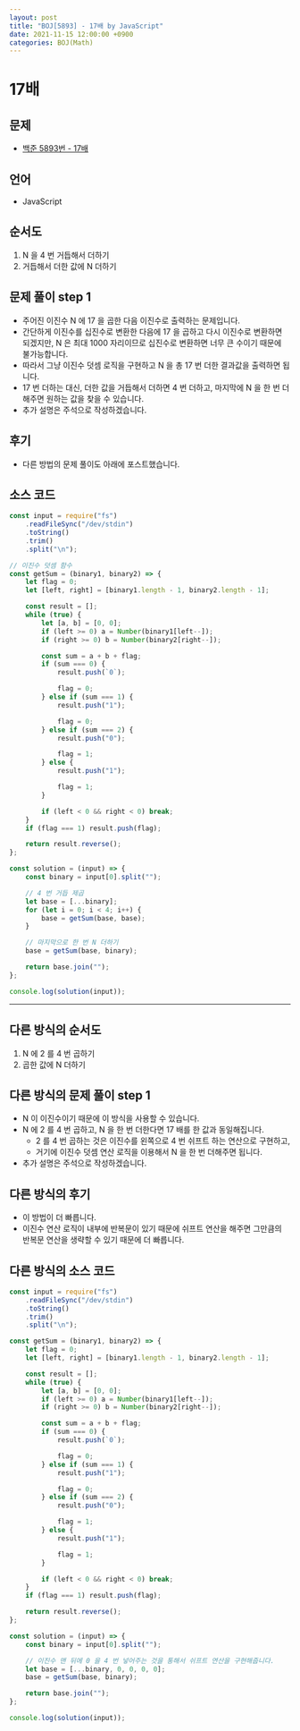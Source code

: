 ```yaml
---
layout: post
title: "BOJ[5893] - 17배 by JavaScript"
date: 2021-11-15 12:00:00 +0900
categories: BOJ(Math)
---
```


# 17배

## 문제

- [백준 5893번 - 17배](https://www.acmicpc.net/problem/5893)

## 언어

- JavaScript

## 순서도

1. N 을 4 번 거듭해서 더하기
2. 거듭해서 더한 값에 N 더하기

## 문제 풀이 step 1

- 주어진 이진수 N 에 17 을 곱한 다음 이진수로 출력하는 문제입니다.
- 간단하게 이진수를 십진수로 변환한 다음에 17 을 곱하고 다시 이진수로 변환하면 되겠지만, N 은 최대 1000 자리이므로 십진수로 변환하면 너무 큰 수이기 때문에 불가능합니다.
- 따라서 그냥 이진수 덧셈 로직을 구현하고 N 을 총 17 번 더한 결과값을 출력하면 됩니다.
- 17 번 더하는 대신, 더한 값을 거듭해서 더하면 4 번 더하고, 마지막에 N 을 한 번 더해주면 원하는 값을 찾을 수 있습니다.
- 추가 설명은 주석으로 작성하겠습니다.

## 후기

- 다른 방법의 문제 풀이도 아래에 포스트했습니다.

## 소스 코드

```javascript
const input = require("fs")
	.readFileSync("/dev/stdin")
	.toString()
	.trim()
	.split("\n");

// 이진수 덧셈 함수
const getSum = (binary1, binary2) => {
	let flag = 0;
	let [left, right] = [binary1.length - 1, binary2.length - 1];

	const result = [];
	while (true) {
		let [a, b] = [0, 0];
		if (left >= 0) a = Number(binary1[left--]);
		if (right >= 0) b = Number(binary2[right--]);

		const sum = a + b + flag;
		if (sum === 0) {
			result.push(`0`);

			flag = 0;
		} else if (sum === 1) {
			result.push("1");

			flag = 0;
		} else if (sum === 2) {
			result.push("0");

			flag = 1;
		} else {
			result.push("1");

			flag = 1;
		}

		if (left < 0 && right < 0) break;
	}
	if (flag === 1) result.push(flag);

	return result.reverse();
};

const solution = (input) => {
	const binary = input[0].split("");

	// 4 번 거듭 제곱
	let base = [...binary];
	for (let i = 0; i < 4; i++) {
		base = getSum(base, base);
	}

	// 마지막으로 한 번 N 더하기
	base = getSum(base, binary);

	return base.join("");
};

console.log(solution(input));
```

---

## 다른 방식의 순서도

1. N 에 2 를 4 번 곱하기
2. 곱한 값에 N 더하기

## 다른 방식의 문제 풀이 step 1

- N 이 이진수이기 때문에 이 방식을 사용할 수 있습니다.
- N 에 2 를 4 번 곱하고, N 을 한 번 더한다면 17 배를 한 값과 동일해집니다.
  - 2 를 4 번 곱하는 것은 이진수를 왼쪽으로 4 번 쉬프트 하는 연산으로 구현하고,
  - 거기에 이진수 덧셈 연산 로직을 이용해서 N 을 한 번 더해주면 됩니다.
- 추가 설명은 주석으로 작성하겠습니다.

## 다른 방식의 후기

- 이 방법이 더 빠릅니다.
- 이진수 연산 로직이 내부에 반복문이 있기 때문에 쉬프트 연산을 해주면 그만큼의 반복문 연산을 생략할 수 있기 때문에 더 빠릅니다.

## 다른 방식의 소스 코드

```javascript
const input = require("fs")
	.readFileSync("/dev/stdin")
	.toString()
	.trim()
	.split("\n");

const getSum = (binary1, binary2) => {
	let flag = 0;
	let [left, right] = [binary1.length - 1, binary2.length - 1];

	const result = [];
	while (true) {
		let [a, b] = [0, 0];
		if (left >= 0) a = Number(binary1[left--]);
		if (right >= 0) b = Number(binary2[right--]);

		const sum = a + b + flag;
		if (sum === 0) {
			result.push(`0`);

			flag = 0;
		} else if (sum === 1) {
			result.push("1");

			flag = 0;
		} else if (sum === 2) {
			result.push("0");

			flag = 1;
		} else {
			result.push("1");

			flag = 1;
		}

		if (left < 0 && right < 0) break;
	}
	if (flag === 1) result.push(flag);

	return result.reverse();
};

const solution = (input) => {
	const binary = input[0].split("");

	// 이진수 맨 뒤에 0 을 4 번 넣어주는 것을 통해서 쉬프트 연산을 구현해줍니다.
	let base = [...binary, 0, 0, 0, 0];
	base = getSum(base, binary);

	return base.join("");
};

console.log(solution(input));
```
